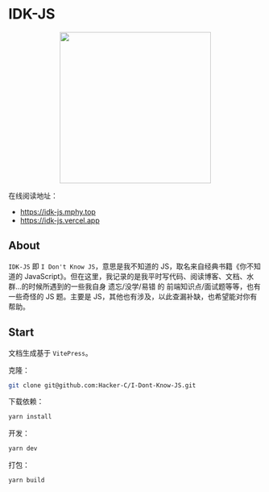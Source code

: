 # IDK-JS

<p align="center"><img src="https://idk-js.mphy.top/img/idkjs.jpg" width="300"></p>

在线阅读地址：
- https://idk-js.mphy.top
- https://idk-js.vercel.app

## About

`IDK-JS` 即 `I Don't Know JS`，意思是我不知道的 JS，取名来自经典书籍《你不知道的 JavaScript》。但在这里，我记录的是我平时写代码、阅读博客、文档、水群...的时候所遇到的一些我自身 遗忘/没学/易错 的 前端知识点/面试题等等，也有一些奇怪的 JS 题。主要是 JS，其他也有涉及，以此查漏补缺，也希望能对你有帮助。

## Start

文档生成基于 `VitePress`。

克隆：
```bash
git clone git@github.com:Hacker-C/I-Dont-Know-JS.git
```

下载依赖：
```bash
yarn install
```

开发：
```bash
yarn dev
```

打包：
```bash
yarn build
```
